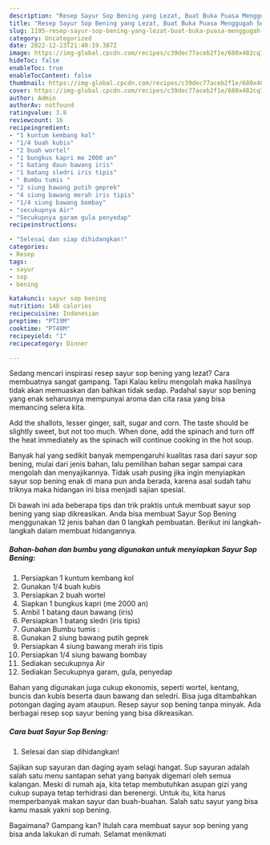```yaml
---
description: "Resep Sayur Sop Bening yang Lezat, Buat Buka Puasa Menggugah Selera"
title: "Resep Sayur Sop Bening yang Lezat, Buat Buka Puasa Menggugah Selera"
slug: 1195-resep-sayur-sop-bening-yang-lezat-buat-buka-puasa-menggugah-selera
category: Uncategorized
date: 2022-12-23T21:40:19.387Z
image: https://img-global.cpcdn.com/recipes/c39dec77aceb2f1e/680x482cq70/sayur-sop-bening-foto-resep-utama.jpg
hideToc: false
enableToc: true
enableTocContent: false
thumbnail: https://img-global.cpcdn.com/recipes/c39dec77aceb2f1e/680x482cq70/sayur-sop-bening-foto-resep-utama.jpg
cover: https://img-global.cpcdn.com/recipes/c39dec77aceb2f1e/680x482cq70/sayur-sop-bening-foto-resep-utama.jpg
author: Admin
authorAv: notfound
ratingvalue: 3.8
reviewcount: 16
recipeingredient:
- "1 kuntum kembang kol"
- "1/4 buah kubis"
- "2 buah wortel"
- "1 bungkus kapri me 2000 an"
- "1 batang daun bawang iris"
- "1 batang sledri iris tipis"
- " Bumbu tumis "
- "2 siung bawang putih geprek"
- "4 siung bawang merah iris tipis"
- "1/4 siung bawang bombay"
- "secukupnya Air"
- "Secukupnya garam gula penyedap"
recipeinstructions:

- "Selesai dan siap dihidangkan!"
categories:
- Resep
tags:
- sayur
- sop
- bening

katakunci: sayur sop bening 
nutrition: 148 calories
recipecuisine: Indonesian
preptime: "PT19M"
cooktime: "PT40M"
recipeyield: "1"
recipecategory: Dinner

---
```



Sedang mencari inspirasi resep sayur sop bening yang lezat? Cara membuatnya sangat gampang. Tapi Kalau keliru mengolah maka hasilnya tidak akan memuaskan dan bahkan tidak sedap. Padahal sayur sop bening yang enak seharusnya mempunyai aroma dan cita rasa yang bisa memancing selera kita.


Add the shallots, lesser ginger, salt, sugar and corn. The taste should be slightly sweet, but not too much. When done, add the spinach and turn off the heat immediately as the spinach will continue cooking in the hot soup.

Banyak hal yang sedikit banyak mempengaruhi kualitas rasa dari sayur sop bening, mulai dari jenis bahan, lalu pemilihan bahan segar sampai cara mengolah dan menyajikannya. Tidak usah pusing jika ingin menyiapkan sayur sop bening enak di mana pun anda berada, karena asal sudah tahu triknya maka hidangan ini bisa menjadi sajian spesial.


Di bawah ini ada beberapa tips dan trik praktis untuk membuat sayur sop bening yang siap dikreasikan. Anda bisa membuat Sayur Sop Bening menggunakan 12 jenis bahan dan 0 langkah pembuatan. Berikut ini langkah-langkah dalam membuat hidangannya.

<!--inarticleads1-->

##### Bahan-bahan dan bumbu yang digunakan untuk menyiapkan Sayur Sop Bening:

1. Persiapkan 1 kuntum kembang kol
1. Gunakan 1/4 buah kubis
1. Persiapkan 2 buah wortel
1. Siapkan 1 bungkus kapri (me 2000 an)
1. Ambil 1 batang daun bawang (iris)
1. Persiapkan 1 batang sledri (iris tipis)
1. Gunakan  Bumbu tumis :
1. Gunakan 2 siung bawang putih geprek
1. Persiapkan 4 siung bawang merah iris tipis
1. Persiapkan 1/4 siung bawang bombay
1. Sediakan secukupnya Air
1. Sediakan Secukupnya garam, gula, penyedap


Bahan yang digunakan juga cukup ekonomis, seperti wortel, kentang, buncis dan kubis beserta daun bawang dan seledri. Bisa juga ditambahkan potongan daging ayam ataupun. Resep sayur sop bening tanpa minyak. Ada berbagai resep sop sayur bening yang bisa dikreasikan. 

<!--inarticleads2-->

##### Cara buat Sayur Sop Bening:


1. Selesai dan siap dihidangkan!

Sajikan sup sayuran dan daging ayam selagi hangat. Sup sayuran adalah salah satu menu santapan sehat yang banyak digemari oleh semua kalangan. Meski di rumah aja, kita tetap membutuhkan asupan gizi yang cukup supaya tetap terhidrasi dan berenergi. Untuk itu, kita harus memperbanyak makan sayur dan buah-buahan. Salah satu sayur yang bisa kamu masak yakni sop bening. 

Bagaimana? Gampang kan? Itulah cara membuat sayur sop bening yang bisa anda lakukan di rumah. Selamat menikmati
